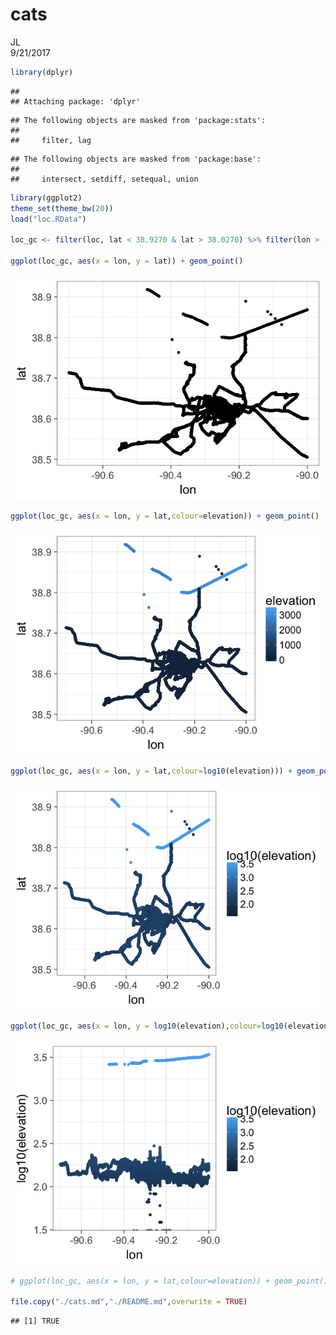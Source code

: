 # cats
JL  
9/21/2017  




```r
library(dplyr)
```

```
## 
## Attaching package: 'dplyr'
```

```
## The following objects are masked from 'package:stats':
## 
##     filter, lag
```

```
## The following objects are masked from 'package:base':
## 
##     intersect, setdiff, setequal, union
```

```r
library(ggplot2)
theme_set(theme_bw(20))
load("loc.RData")

loc_gc <- filter(loc, lat < 38.9270 & lat > 38.0270) %>% filter(lon > -90.6994& lon < -90.0)

ggplot(loc_gc, aes(x = lon, y = lat)) + geom_point()
```

![](cats_files/figure-html/p-1.png)<!-- -->

```r
ggplot(loc_gc, aes(x = lon, y = lat,colour=elevation)) + geom_point()
```

![](cats_files/figure-html/p-2.png)<!-- -->

```r
ggplot(loc_gc, aes(x = lon, y = lat,colour=log10(elevation))) + geom_point()
```

![](cats_files/figure-html/p-3.png)<!-- -->

```r
ggplot(loc_gc, aes(x = lon, y = log10(elevation),colour=log10(elevation))) + geom_point()
```

![](cats_files/figure-html/p-4.png)<!-- -->

```r
# ggplot(loc_gc, aes(x = lon, y = lat,colour=elevation)) + geom_point()

file.copy("./cats.md","./README.md",overwrite = TRUE)
```

```
## [1] TRUE
```

